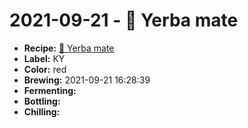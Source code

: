 # 2021-09-21 - 🌱 Yerba mate

* **Recipe:** [🌱 Yerba mate](../../recipes/mate.md)
* **Label:** KY
* **Color:** red
* **Brewing:** 2021-09-21 16:28:39
* **Fermenting:**
* **Bottling:**
* **Chilling:**
